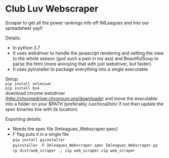 # Club Luv Webscraper
Scraper to get all the power rankings info off IMLeagues and into our spreadsheet yay!!

Details:
 - In python 3.7
 - It uses webdriver to handle the javascript rendering and setting the view to the whole season (god such a pain in my ass) and BeautifulSoup to parse the html (more annoying that with just webdriver, but faster). 
 - It uses pyinstaller to package everything into a single executable

Setup:\
`pip install selenium`\
`pip install bs4`\
download chrome webdriver (http://chromedriver.chromium.org/downloads) and move the executable into a folder on your $PATH (preferably /usr/local/bin/ if not then update the spec binaries line with its location)

Exporting details:
 - Needs the spec file (Imleagues_Webscraper.spec)
 - F flag puts it in a single file\
`pip install pyinstaller`\
`pyinstaller -F Imleagues_Webscraper.spec Imleagues_Webscraper.py`\
`cp dist/web_scraper .; zip web_scraper.zip web_scraper`
